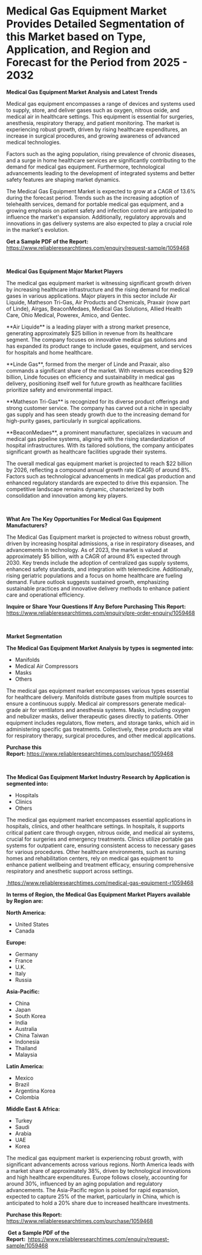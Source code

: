 <p><h1>Medical Gas Equipment Market Provides Detailed Segmentation of this Market based on Type, Application, and Region and Forecast for the Period from 2025 - 2032</h1></p><p><strong>Medical Gas Equipment Market Analysis and Latest Trends</strong></p>
<p><p>Medical gas equipment encompasses a range of devices and systems used to supply, store, and deliver gases such as oxygen, nitrous oxide, and medical air in healthcare settings. This equipment is essential for surgeries, anesthesia, respiratory therapy, and patient monitoring. The market is experiencing robust growth, driven by rising healthcare expenditures, an increase in surgical procedures, and growing awareness of advanced medical technologies. </p><p>Factors such as the aging population, rising prevalence of chronic diseases, and a surge in home healthcare services are significantly contributing to the demand for medical gas equipment. Furthermore, technological advancements leading to the development of integrated systems and better safety features are shaping market dynamics.</p><p>The Medical Gas Equipment Market is expected to grow at a CAGR of 13.6% during the forecast period. Trends such as the increasing adoption of telehealth services, demand for portable medical gas equipment, and a growing emphasis on patient safety and infection control are anticipated to influence the market's expansion. Additionally, regulatory approvals and innovations in gas delivery systems are also expected to play a crucial role in the market's evolution.</p></p>
<p><strong>Get a Sample PDF of the Report:&nbsp;</strong> <a href="https://www.reliableresearchtimes.com/enquiry/request-sample/1059468?utm_campaign=3046&utm_medium=2&utm_source=Github&utm_content=ia&utm_term=16042025&utm_id=medical-gas-equipment">https://www.reliableresearchtimes.com/enquiry/request-sample/1059468</a></p>
<p>&nbsp;</p>
<p><strong>Medical Gas Equipment Major Market Players</strong></p>
<p><p>The medical gas equipment market is witnessing significant growth driven by increasing healthcare infrastructure and the rising demand for medical gases in various applications. Major players in this sector include Air Liquide, Matheson Tri-Gas, Air Products and Chemicals, Praxair (now part of Linde), Airgas, BeaconMedaes, Medical Gas Solutions, Allied Health Care, Ohio Medical, Powerex, Amico, and Gentec.</p><p>**Air Liquide** is a leading player with a strong market presence, generating approximately $25 billion in revenue from its healthcare segment. The company focuses on innovative medical gas solutions and has expanded its product range to include gases, equipment, and services for hospitals and home healthcare.</p><p>**Linde Gas**, formed from the merger of Linde and Praxair, also commands a significant share of the market. With revenues exceeding $29 billion, Linde focuses on efficiency and sustainability in medical gas delivery, positioning itself well for future growth as healthcare facilities prioritize safety and environmental impact.</p><p>**Matheson Tri-Gas** is recognized for its diverse product offerings and strong customer service. The company has carved out a niche in specialty gas supply and has seen steady growth due to the increasing demand for high-purity gases, particularly in surgical applications.</p><p>**BeaconMedaes**, a prominent manufacturer, specializes in vacuum and medical gas pipeline systems, aligning with the rising standardization of hospital infrastructures. With its tailored solutions, the company anticipates significant growth as healthcare facilities upgrade their systems.</p><p>The overall medical gas equipment market is projected to reach $22 billion by 2026, reflecting a compound annual growth rate (CAGR) of around 8%. Factors such as technological advancements in medical gas production and enhanced regulatory standards are expected to drive this expansion. The competitive landscape remains dynamic, characterized by both consolidation and innovation among key players.</p></p>
<p>&nbsp;</p>
<p><strong>What Are The Key Opportunities For Medical Gas Equipment Manufacturers?</strong></p>
<p><p>The Medical Gas Equipment market is projected to witness robust growth, driven by increasing hospital admissions, a rise in respiratory diseases, and advancements in technology. As of 2023, the market is valued at approximately $5 billion, with a CAGR of around 8% expected through 2030. Key trends include the adoption of centralized gas supply systems, enhanced safety standards, and integration with telemedicine. Additionally, rising geriatric populations and a focus on home healthcare are fueling demand. Future outlook suggests sustained growth, emphasizing sustainable practices and innovative delivery methods to enhance patient care and operational efficiency.</p></p>
<p><strong>Inquire or Share Your Questions If Any Before Purchasing This Report:</strong> <a href="https://www.reliableresearchtimes.com/enquiry/pre-order-enquiry/1059468?utm_campaign=3046&utm_medium=2&utm_source=Github&utm_content=ia&utm_term=16042025&utm_id=medical-gas-equipment">https://www.reliableresearchtimes.com/enquiry/pre-order-enquiry/1059468</a></p>
<p>&nbsp;</p>
<p><strong>Market Segmentation</strong></p>
<p><strong>The Medical Gas Equipment Market Analysis by types is segmented into:</strong></p>
<p><ul><li>Manifolds</li><li>Medical Air Compressors</li><li>Masks</li><li>Others</li></ul></p>
<p><p>The medical gas equipment market encompasses various types essential for healthcare delivery. Manifolds distribute gases from multiple sources to ensure a continuous supply. Medical air compressors generate medical-grade air for ventilators and anesthesia systems. Masks, including oxygen and nebulizer masks, deliver therapeutic gases directly to patients. Other equipment includes regulators, flow meters, and storage tanks, which aid in administering specific gas treatments. Collectively, these products are vital for respiratory therapy, surgical procedures, and other medical applications.</p></p>
<p><strong>Purchase this Report:&nbsp;</strong><a href="https://www.reliableresearchtimes.com/purchase/1059468?utm_campaign=3046&utm_medium=2&utm_source=Github&utm_content=ia&utm_term=16042025&utm_id=medical-gas-equipment">https://www.reliableresearchtimes.com/purchase/1059468</a></p>
<p>&nbsp;</p>
<p><strong>The Medical Gas Equipment Market Industry Research by Application is segmented into:</strong></p>
<p><ul><li>Hospitals</li><li>Clinics</li><li>Others</li></ul></p>
<p><p>The medical gas equipment market encompasses essential applications in hospitals, clinics, and other healthcare settings. In hospitals, it supports critical patient care through oxygen, nitrous oxide, and medical air systems, crucial for surgeries and emergency treatments. Clinics utilize portable gas systems for outpatient care, ensuring consistent access to necessary gases for various procedures. Other healthcare environments, such as nursing homes and rehabilitation centers, rely on medical gas equipment to enhance patient wellbeing and treatment efficacy, ensuring comprehensive respiratory and anesthetic support across settings.</p></p>
<p><a href="https://www.reliableresearchtimes.com/medical-gas-equipment-r1059468?utm_campaign=3046&utm_medium=2&utm_source=Github&utm_content=ia&utm_term=16042025&utm_id=medical-gas-equipment">&nbsp;https://www.reliableresearchtimes.com/medical-gas-equipment-r1059468</a></p>
<p><strong>In terms of Region, the Medical Gas Equipment Market Players available by Region are:</strong></p>
<p>
    <p> <strong> North America: </strong>
        <ul>
            <li>United States</li>
            <li>Canada</li>
        </ul>
        </p> 
    <p> <strong> Europe: </strong>
        <ul>
            <li>Germany</li>
            <li>France</li>
            <li>U.K.</li>
            <li>Italy</li>
            <li>Russia</li>
        </ul>
        </p> 
    <p> <strong> Asia-Pacific: </strong>
        <ul>
            <li>China</li>
            <li>Japan</li>
            <li>South Korea</li>
            <li>India</li>
            <li>Australia</li>
            <li>China Taiwan</li>
            <li>Indonesia</li>
            <li>Thailand</li>
            <li>Malaysia</li>
        </ul>
        </p> 
    <p> <strong> Latin America: </strong>
        <ul>
            <li>Mexico</li>
            <li>Brazil</li>
            <li>Argentina Korea</li>
            <li>Colombia</li>
        </ul>
        </p> 
    <p> <strong> Middle East & Africa: </strong>
        <ul>
            <li>Turkey</li>
            <li>Saudi</li>
            <li>Arabia</li>
            <li>UAE</li>
            <li>Korea</li>
        </ul>
    </p>
    </p>
<p><p>The medical gas equipment market is experiencing robust growth, with significant advancements across various regions. North America leads with a market share of approximately 38%, driven by technological innovations and high healthcare expenditures. Europe follows closely, accounting for around 30%, influenced by an aging population and regulatory advancements. The Asia-Pacific region is poised for rapid expansion, expected to capture 25% of the market, particularly in China, which is anticipated to hold a 20% share due to increased healthcare investments.</p></p>
<p><strong>Purchase this Report: </strong><a href="https://www.reliableresearchtimes.com/purchase/1059468?utm_campaign=3046&utm_medium=2&utm_source=Github&utm_content=ia&utm_term=16042025&utm_id=medical-gas-equipment">https://www.reliableresearchtimes.com/purchase/1059468</a></p>
<p>&nbsp;<strong>Get a Sample PDF of the Report:&nbsp;&nbsp;</strong><a href="https://www.reliableresearchtimes.com/enquiry/request-sample/1059468?utm_campaign=3046&utm_medium=2&utm_source=Github&utm_content=ia&utm_term=16042025&utm_id=medical-gas-equipment">https://www.reliableresearchtimes.com/enquiry/request-sample/1059468</a></p>
<p><strong></strong></p>
<p><p></p><p></p><p></p></p>